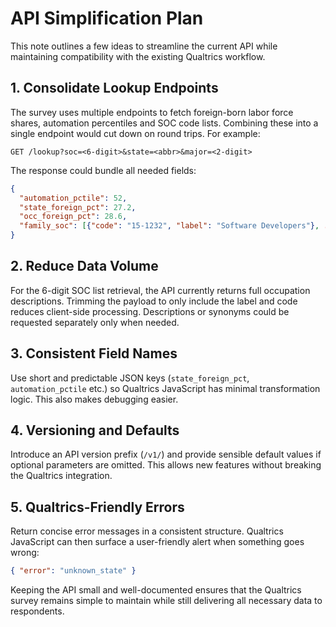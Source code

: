 # API Simplification Plan

This note outlines a few ideas to streamline the current API while maintaining compatibility with the existing Qualtrics workflow.

## 1. Consolidate Lookup Endpoints

The survey uses multiple endpoints to fetch foreign-born labor force shares, automation percentiles and SOC code lists. Combining these into a single endpoint would cut down on round trips. For example:

```http
GET /lookup?soc=<6-digit>&state=<abbr>&major=<2-digit>
```

The response could bundle all needed fields:

```json
{
  "automation_pctile": 52,
  "state_foreign_pct": 27.2,
  "occ_foreign_pct": 28.6,
  "family_soc": [{"code": "15-1232", "label": "Software Developers"}, ...]
}
```

## 2. Reduce Data Volume

For the 6-digit SOC list retrieval, the API currently returns full occupation descriptions. Trimming the payload to only include the label and code reduces client-side processing. Descriptions or synonyms could be requested separately only when needed.

## 3. Consistent Field Names

Use short and predictable JSON keys (`state_foreign_pct`, `automation_pctile` etc.) so Qualtrics JavaScript has minimal transformation logic. This also makes debugging easier.

## 4. Versioning and Defaults

Introduce an API version prefix (`/v1/`) and provide sensible default values if optional parameters are omitted. This allows new features without breaking the Qualtrics integration.

## 5. Qualtrics-Friendly Errors

Return concise error messages in a consistent structure. Qualtrics JavaScript can then surface a user-friendly alert when something goes wrong:

```json
{ "error": "unknown_state" }
```

Keeping the API small and well-documented ensures that the Qualtrics survey remains simple to maintain while still delivering all necessary data to respondents.
